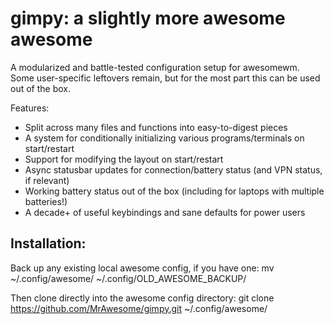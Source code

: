 # gimpy: a slightly more awesome awesome
A modularized and battle-tested configuration setup for awesomewm. Some user-specific leftovers remain, but for the most part this can be used out of the box. 

Features:
* Split across many files and functions into easy-to-digest pieces
* A system for conditionally initializing various programs/terminals on start/restart
* Support for modifying the layout on start/restart
* Async statusbar updates for connection/battery status (and VPN status, if relevant)
* Working battery status out of the box (including for laptops with multiple batteries!)
* A decade+ of useful keybindings and sane defaults for power users

## Installation:
Back up any existing local awesome config, if you have one:
    mv ~/.config/awesome/ ~/.config/OLD_AWESOME_BACKUP/

Then clone directly into the awesome config directory:
    git clone https://github.com/MrAwesome/gimpy.git ~/.config/awesome/
